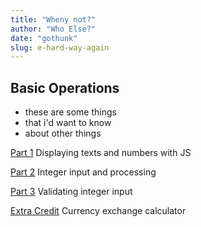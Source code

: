 ```yaml
---
title: "Wheny not?"
author: "Who Else?"
date: "gothunk"
slug: e-hard-way-again
---
```


## Basic Operations

- these are some things
- that i'd want to know
- about other things

[Part 1](2/1) Displaying texts and numbers with JS

[Part 2](2/2) Integer input and processing

[Part 3](2/3) Validating integer input

[Extra Credit](2/ex) Currency exchange calculator
